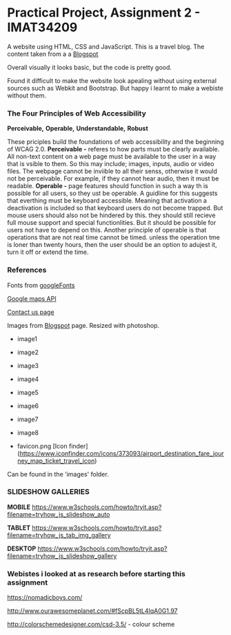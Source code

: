 
# Practical Project, Assignment 2 - IMAT34209
A website using HTML, CSS and JavaScript. This is a travel blog. The content taken from a 
a [Blogspot](http://stephfliessolo.blogspot.co.uk/?m=1)

Overall visually it looks basic, but the code is pretty good.

Found it difficult to make the website look apealing without using external sources such
as Webkit and Bootstrap. But happy i learnt to make a webiste without them. 

### The Four Principles of Web Accessibility
**Perceivable,** **Operable,** **Understandable,** **Robust**

These priciples build the foundations of web accessibility and the beginning of WCAG 2.0.
**Perceivable -** referes to how parts must be clearly available. All non-text content on a web page must be available to the user in a way that is vsible to them. 
So this may include; images, inputs, audio or video files. The webpage cannot be inviible to all their senss, otherwise it would not be perceivable.
For example, if they cannot hear audio, then it must be readable.
**Operable -** page features should function in such a way th is possible for all users, so they ust be operable.
A guidline for this suggests that everthing must be keyboard accessible. Meaning that activation a deactivation is included so that keyboard users do not become trapped.
But mouse users should also not be hindered by this. they should still recieve full mouse support and special functionlities. But it should be possible for users not have to depend on this. 
Another principle of operable is that operations that are not real time cannot be timed. unless the operation tme is loner than twenty hours, then the user should be an option to adujest it, turn it off or extend the time.
### References

Fonts from [googleFonts](https://fonts.google.com/)

[Google maps API](https://www.youtube.com/watch?v=Zxf1mnP5zcw&t=550s)

[Contact us page](https://codepen.io/wgnr/pen/iwDIh)

Images from [Blogspot](http://stephfliessolo.blogspot.co.uk/?m=1) page.
Resized with photoshop.
- image1
- image2
- image3
- image4
- image5
- image6
- image7
- image8

- favicon.png [Icon finder] (https://www.iconfinder.com/icons/373093/airport_destination_fare_journey_map_ticket_travel_icon)

Can be found in the 'images' folder. 

### SLIDESHOW GALLERIES

**MOBILE**
https://www.w3schools.com/howto/tryit.asp?filename=tryhow_js_slideshow_auto

**TABLET**
https://www.w3schools.com/howto/tryit.asp?filename=tryhow_js_tab_img_gallery

**DESKTOP**
https://www.w3schools.com/howto/tryit.asp?filename=tryhow_js_slideshow_gallery

### Webistes i looked at as research before starting this assignment 

https://nomadicboys.com/

http://www.ourawesomeplanet.com/#fScpBL5tL4IqA0G1.97

http://colorschemedesigner.com/csd-3.5/ - colour scheme